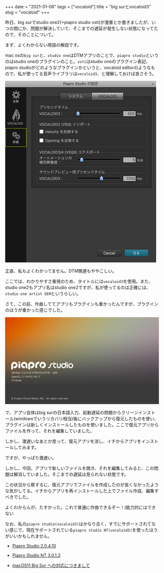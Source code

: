 +++
date = "2021-01-06"
tags = ["vocaloid"]
title = "big surとvocaloid3"
slug = "vocaloid"
+++

昨日、big surでstudio one2(+piapro studio vsti)が激重とか書きましたが、いつの間にか、問題が解決していて、そこまでの遅延が発生しない状態になってたので、そのことについて。

まず、よくわからない用語の解説です。

mac osの`big sur`と、`studio one`はDTMアプリのことで、`piapro studio`というのはstudio oneのプラグインのこと。`vsti`はstudio oneのプラグイン表記、piapro studioがどのようなプラグインかというと、vocaloid editorのようなもので、私が使ってる音声ライブラリは`vocaloid3`、と理解しておけば良さそう。

![](https://raw.githubusercontent.com/syui/img/master/other/vocaloid3_01.png)

正直、私もよくわかってません。DTM関連もややこしい。

ここでは、わかりやすさ重視のため、タイトルには`vocaloid3`を使用。また、studio one2もアプリ名はstudio one2ですが、私が使ってるのは正確には、`studio one artist OEM`というらしい。

さて、この前、作曲しててアプリもプラグインも重かったんですが、プラグインのほうが重かった感じでした。

![](https://raw.githubusercontent.com/syui/img/master/other/vocaloid3_00.png)

で、アプリ自体はbig surの日本語入力、起動遅延の問題からクリーンインストール(windowsでいうリカバリ相当)後にバックアップから復元したものを使い、プラグインは新しくインストールしたものを使いました。ここで復元アプリからファイルを作って、それを編集していました。

しかし、激遅いなあとか思って、復元アプリを消し、イチからアプリをインストールしてみます。

ですが、やっぱり激遅い。

しかし、今回、アプリで新しいファイルを開き、それを編集してみると、この問題は解消していました。そこまでの遅延は見られない状態です。

この状況から察するに、復元アプリでファイルを作成したのが良くなかったような気がしてる。イチからアプリを再インストールした上でファイル作成、編集すべきでした。

よくわからんが、たすかった。これで普通に作曲できるぞー！(能力的にはできない

なお、私の`piapro studio(vocaloid3)`はかなり古く、すでにサポートされてない感じで、現在サポートされている`piapro studio NT(vocaloid5)`を使ったほうがいいかもしれません。

- [Piapro Studio 2.0.4.10](https://piaprostudio.com/?p=7438)

- [Piapro Studio NT 3.0.1.3](https://piaprostudio.com/?p=8129)

- [macOS11 Big Sur への対応につきまして](https://piaprostudio.com/?p=8066)

